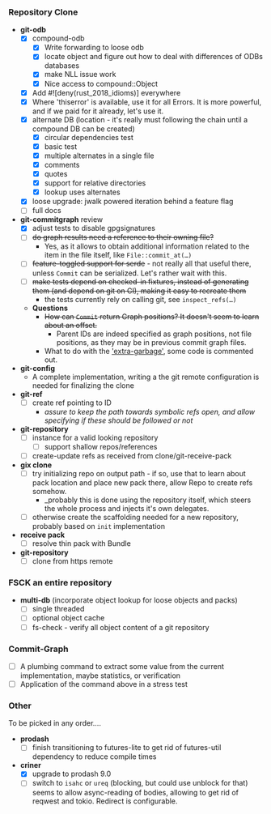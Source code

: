 ### Repository Clone

* **git-odb**
  * [x] compound-odb 
    * [x] Write forwarding to loose odb
    * [x] locate object and figure out how to deal with differences of ODBs databases
    * [x] make NLL issue work
    * [x] Nice access to compound::Object
  * [x] Add #![deny(rust_2018_idioms)] everywhere
  * [x] Where 'thiserror' is available, use it for all Errors. It is more powerful, and if we paid for it already, let's use it.
  * [x] alternate DB (location - it's really must following the chain until a compound DB can be created)
    * [x] circular dependencies test
    * [x] basic test
    * [x] multiple alternates in a single file
    * [x] comments
    * [x] quotes 
    * [x] support for relative directories
    * [x] lookup uses alternates
  * [x] loose upgrade: jwalk powered iteration behind a feature flag
  * [ ] full docs
* **git-commitgraph** review
  * [x] adjust tests to disable gpgsignatures
  * [ ] ~~do graph results need a reference to their owning file?~~
     * Yes, as it allows to obtain additional information related to the item in the file itself, like `File::commit_at(…)`
  * [ ] ~~feature-toggled support for serde~~ - not really all that useful there, unless `Commit` can be serialized. Let's rather wait with this.
  * [ ] ~~make tests depend on checked-in fixtures, instead of generating them (and depend on git on CI), making it easy to recreate them~~
     * the tests currently rely on calling git, see `inspect_refs(…)`
  * **Questions**
    * ~~How can `Commit` return Graph positions? It doesn't seem to learn about an offset.~~
      * Parent IDs are indeed specified as graph positions, not file positions, as they may be in previous commit graph files.
    * What to do with the ['extra-garbage'](https://github.com/Byron/gitoxide/blob/6f90beeb418480f9cd8bb7ae3b5db678b24103cb/git-commitgraph/src/file/init.rs#L248), 
      some code is commented out.
* **git-config**
  * A complete implementation, writing a the git remote configuration is needed for finalizing the clone
* **git-ref**
  * [ ] create ref pointing to ID
      * _assure to keep the path towards symbolic refs open, and allow specifying if these should be followed or not_
* **git-repository**
  * [ ] instance for a valid looking repository
    * [ ] support shallow repos/references
  * [ ] create-update refs as received from clone/git-receive-pack
* **gix clone**
  * [ ] try initializing repo on output path - if so, use that to learn about pack location and place new pack there, allow Repo to create refs somehow.
    * _probably this is done using the repository itself, which steers the whole process and injects it's own delegates.
  * [ ] otherwise create the scaffolding needed for a new repository, probably based on `init` implementation
* **receive pack**
  * [ ] resolve thin pack with Bundle
* **git-repository**
  * [ ] clone from https remote
  
### FSCK an entire repository

* **multi-db** (incorporate object lookup for loose objects and packs)
  * [ ] single threaded
  * [ ] optional object cache
  * [ ] fs-check - verify all object content of a git repository
  
### Commit-Graph

* [ ] A plumbing command to extract some value from the current implementation, maybe statistics, or verification
* [ ] Application of the command above in a stress test
  
### Other

To be picked in any order….

* **prodash**
  * [ ] finish transitioning to futures-lite to get rid of futures-util dependency to reduce compile times
* **criner**
  * [x] upgrade to prodash 9.0
  * [ ] switch to `isahc` or `ureq` (blocking, but could use unblock for that)
    seems to allow async-reading of bodies, allowing to get rid of reqwest and tokio. Redirect is configurable.

[josh-aug-12]: https://github.com/Byron/gitoxide/issues/1#issuecomment-672566602
